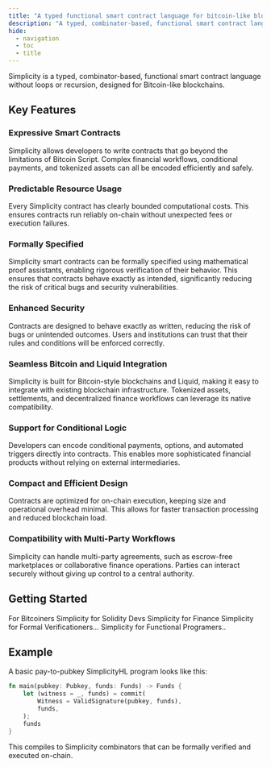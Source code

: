 ```yaml
---
title: "A typed functional smart contract language for bitcoin-like blockchains."
description: "A typed, combinator-based, functional smart contract language without loops or recursion, designed for Bitcoin-like blockchains."
hide:
  - navigation
  - toc
  - title
---
```


Simplicity is a typed, combinator-based, functional smart contract language without loops or recursion, designed for Bitcoin-like blockchains.

## Key Features

### Expressive Smart Contracts

Simplicity allows developers to write contracts that go beyond the limitations of Bitcoin Script. Complex financial workflows, conditional payments, and tokenized assets can all be encoded efficiently and safely.

### Predictable Resource Usage

Every Simplicity contract has clearly bounded computational costs. This ensures contracts run reliably on-chain without unexpected fees or execution failures.

### Formally Specified

Simplicity smart contracts can be formally specified using mathematical proof assistants, enabling rigorous verification of their behavior. This ensures that contracts behave exactly as intended, significantly reducing the risk of critical bugs and security vulnerabilities.

### Enhanced Security

Contracts are designed to behave exactly as written, reducing the risk of bugs or unintended outcomes. Users and institutions can trust that their rules and conditions will be enforced correctly.

### Seamless Bitcoin and Liquid Integration

Simplicity is built for Bitcoin-style blockchains and Liquid, making it easy to integrate with existing blockchain infrastructure. Tokenized assets, settlements, and decentralized finance workflows can leverage its native compatibility.

### Support for Conditional Logic

Developers can encode conditional payments, options, and automated triggers directly into contracts. This enables more sophisticated financial products without relying on external intermediaries.

### Compact and Efficient Design

Contracts are optimized for on-chain execution, keeping size and operational overhead minimal. This allows for faster transaction processing and reduced blockchain load.

### Compatibility with Multi-Party Workflows

Simplicity can handle multi-party agreements, such as escrow-free marketplaces or collaborative finance operations. Parties can interact securely without giving up control to a central authority.

## Getting Started

For Bitcoiners
Simplicity for Solidity Devs
Simplicity for Finance
Simplicity for Formal Verificationers…
Simplicity for Functional Programers..

## Example

A basic pay-to-pubkey SimplicityHL program looks like this:

```rust
fn main(pubkey: Pubkey, funds: Funds) -> Funds {
    let (witness = _, funds) = commit(
        Witness = ValidSignature(pubkey, funds),
        funds,
    );
    funds
}
```

This compiles to Simplicity combinators that can be formally verified and executed on-chain.
